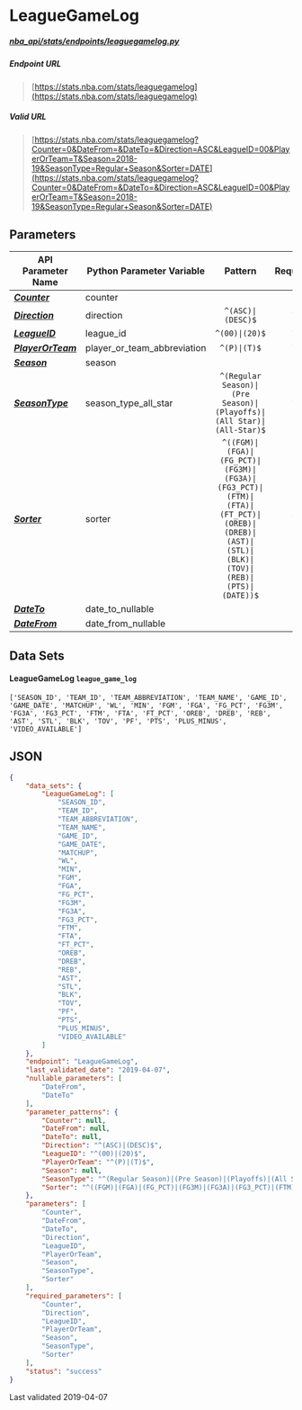 # LeagueGameLog
##### [nba_api/stats/endpoints/leaguegamelog.py](https://github.com/swar/nba_api/blob/master/nba_api/stats/endpoints/leaguegamelog.py)

##### Endpoint URL
>[https://stats.nba.com/stats/leaguegamelog](https://stats.nba.com/stats/leaguegamelog)

##### Valid URL
>[https://stats.nba.com/stats/leaguegamelog?Counter=0&DateFrom=&DateTo=&Direction=ASC&LeagueID=00&PlayerOrTeam=T&Season=2018-19&SeasonType=Regular+Season&Sorter=DATE](https://stats.nba.com/stats/leaguegamelog?Counter=0&DateFrom=&DateTo=&Direction=ASC&LeagueID=00&PlayerOrTeam=T&Season=2018-19&SeasonType=Regular+Season&Sorter=DATE)

## Parameters
API Parameter Name | Python Parameter Variable | Pattern | Required | Nullable
------------ | ------------ | :-----------: | :---: | :---:
[_**Counter**_](https://github.com/swar/nba_api/blob/master/docs/nba_api/stats/library/parameters.md#Counter) | counter |  | `Y` |  | 
[_**Direction**_](https://github.com/swar/nba_api/blob/master/docs/nba_api/stats/library/parameters.md#Direction) | direction | `^(ASC)\|(DESC)$` | `Y` |  | 
[_**LeagueID**_](https://github.com/swar/nba_api/blob/master/docs/nba_api/stats/library/parameters.md#LeagueID) | league_id | `^(00)\|(20)$` | `Y` |  | 
[_**PlayerOrTeam**_](https://github.com/swar/nba_api/blob/master/docs/nba_api/stats/library/parameters.md#PlayerOrTeam) | player_or_team_abbreviation | `^(P)\|(T)$` | `Y` |  | 
[_**Season**_](https://github.com/swar/nba_api/blob/master/docs/nba_api/stats/library/parameters.md#Season) | season |  | `Y` |  | 
[_**SeasonType**_](https://github.com/swar/nba_api/blob/master/docs/nba_api/stats/library/parameters.md#SeasonType) | season_type_all_star | `^(Regular Season)\|(Pre Season)\|(Playoffs)\|(All Star)\|(All-Star)$` | `Y` |  | 
[_**Sorter**_](https://github.com/swar/nba_api/blob/master/docs/nba_api/stats/library/parameters.md#Sorter) | sorter | `^((FGM)\|(FGA)\|(FG_PCT)\|(FG3M)\|(FG3A)\|(FG3_PCT)\|(FTM)\|(FTA)\|(FT_PCT)\|(OREB)\|(DREB)\|(AST)\|(STL)\|(BLK)\|(TOV)\|(REB)\|(PTS)\|(DATE))$` | `Y` |  | 
[_**DateTo**_](https://github.com/swar/nba_api/blob/master/docs/nba_api/stats/library/parameters.md#DateTo) | date_to_nullable |  |  | `Y` | 
[_**DateFrom**_](https://github.com/swar/nba_api/blob/master/docs/nba_api/stats/library/parameters.md#DateFrom) | date_from_nullable |  |  | `Y` | 

## Data Sets
#### LeagueGameLog `league_game_log`
```text
['SEASON_ID', 'TEAM_ID', 'TEAM_ABBREVIATION', 'TEAM_NAME', 'GAME_ID', 'GAME_DATE', 'MATCHUP', 'WL', 'MIN', 'FGM', 'FGA', 'FG_PCT', 'FG3M', 'FG3A', 'FG3_PCT', 'FTM', 'FTA', 'FT_PCT', 'OREB', 'DREB', 'REB', 'AST', 'STL', 'BLK', 'TOV', 'PF', 'PTS', 'PLUS_MINUS', 'VIDEO_AVAILABLE']
```


## JSON
```json
{
    "data_sets": {
        "LeagueGameLog": [
            "SEASON_ID",
            "TEAM_ID",
            "TEAM_ABBREVIATION",
            "TEAM_NAME",
            "GAME_ID",
            "GAME_DATE",
            "MATCHUP",
            "WL",
            "MIN",
            "FGM",
            "FGA",
            "FG_PCT",
            "FG3M",
            "FG3A",
            "FG3_PCT",
            "FTM",
            "FTA",
            "FT_PCT",
            "OREB",
            "DREB",
            "REB",
            "AST",
            "STL",
            "BLK",
            "TOV",
            "PF",
            "PTS",
            "PLUS_MINUS",
            "VIDEO_AVAILABLE"
        ]
    },
    "endpoint": "LeagueGameLog",
    "last_validated_date": "2019-04-07",
    "nullable_parameters": [
        "DateFrom",
        "DateTo"
    ],
    "parameter_patterns": {
        "Counter": null,
        "DateFrom": null,
        "DateTo": null,
        "Direction": "^(ASC)|(DESC)$",
        "LeagueID": "^(00)|(20)$",
        "PlayerOrTeam": "^(P)|(T)$",
        "Season": null,
        "SeasonType": "^(Regular Season)|(Pre Season)|(Playoffs)|(All Star)|(All-Star)$",
        "Sorter": "^((FGM)|(FGA)|(FG_PCT)|(FG3M)|(FG3A)|(FG3_PCT)|(FTM)|(FTA)|(FT_PCT)|(OREB)|(DREB)|(AST)|(STL)|(BLK)|(TOV)|(REB)|(PTS)|(DATE))$"
    },
    "parameters": [
        "Counter",
        "DateFrom",
        "DateTo",
        "Direction",
        "LeagueID",
        "PlayerOrTeam",
        "Season",
        "SeasonType",
        "Sorter"
    ],
    "required_parameters": [
        "Counter",
        "Direction",
        "LeagueID",
        "PlayerOrTeam",
        "Season",
        "SeasonType",
        "Sorter"
    ],
    "status": "success"
}
```

Last validated 2019-04-07